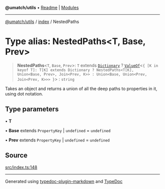 **@umatch/utils** • [Readme](../../index.md) \| [Modules](../../modules.md)

***

[@umatch/utils](../../modules.md) / [index](../index.md) / NestedPaths

# Type alias: NestedPaths\<T, Base, Prev\>

> **NestedPaths**\<`T`, `Base`, `Prev`\>: `T` extends [`Dictionary`](Dictionary.md) ? [`ValueOf`](ValueOf.md)\<`{ [K in keyof T]: T[K] extends Dictionary ? NestedPaths<T[K], Union<Base, Prev>, Join<Prev, K>> : Union<Base, Union<Prev, Join<Prev, K>>> }`\> : `string`

Takes an object and returns a union of all the deep paths
to properties in it, using dot notation.

## Type parameters

• **T**

• **Base** extends `PropertyKey` \| `undefined` = `undefined`

• **Prev** extends `PropertyKey` \| `undefined` = `undefined`

## Source

[src/index.ts:148](https://github.com/umatch-oficial/utils/blob/6e00801/src/index.ts#L148)

***

Generated using [typedoc-plugin-markdown](https://www.npmjs.com/package/typedoc-plugin-markdown) and [TypeDoc](https://typedoc.org/)
